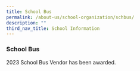 ```yaml
---
title: School Bus
permalink: /about-us/school-organization/schbus/
description: ""
third_nav_title: School Information
---
```

### **School Bus**

2023 School Bus Vendor has been awarded.

<!---
#### **School Bus Advertisement**

To apply, please refer to the Service Requirements and Application Procdeure below:

#### Service Requirements

1.  Call for Proposal
2.  Agreement for Appointment of School Bus Operator

#### Application Procedure

1.  Complete the Call for Proposal - Annex A
2.  Submit the completed Call for Proposal - Annex A by closing date, DD MM YYYY, via [**email**](mailto:changkat_ps@moe.edu.sg) or to the [School General Office](https://www.changkatpri.moe.edu.sg/contact-us/)

*   Address: 11 Simei Street 3, Singapore,529896
*   Tel: 67830923
*   Email Address: [changkat\_ps@moe.edu.sg](mailto:changkat_ps@moe.edu.sg)
*   Contact Person: Mr Jasri Bin Bahari

**How to get there?**

*   Bus Service: 5, 9, 20, 38
*   Nearest MRT Station: EW3 Simei MRT Station

-->